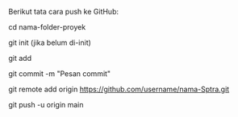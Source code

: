 Berikut tata cara push ke GitHub:

cd nama-folder-proyek

git init (jika belum di-init)

git add

git commit -m "Pesan commit"

git remote add origin https://github.com/username/nama-Sptra.git

git push -u origin main